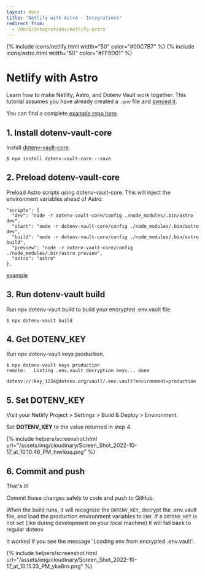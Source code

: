 ```yaml
---
layout: docs
title: "Netlify with Astro - Integrations"
redirect_from:
  - /docs/integrations/netlify-astro
---
```


{% include icons/netlify.html width="50" color="#00C7B7" %}
{% include icons/astro.html width="50" color="#FF5D01" %}

# Netlify with Astro

Learn how to make Netlify, Astro, and Dotenv Vault work together. This tutorial assumes you have already created a `.env` file and [synced it](/docs/tutorials/sync).

You can find a complete [example repo here](https://github.com/dotenv-org/integration-example-netlify-astro).

## 1. Install dotenv-vault-core

Install [dotenv-vault-core](https://github.com/dotenv-org/dotenv-vault-core).

```
$ npm install dotenv-vault-core --save
```

## 2. Preload dotenv-vault-core

Preload Astro scripts using dotenv-vault-core. This will inject the environment variables ahead of Astro.

```
"scripts": {
  "dev": "node -r dotenv-vault-core/config ./node_modules/.bin/astro dev",
  "start": "node -r dotenv-vault-core/config ./node_modules/.bin/astro dev",
  "build": "node -r dotenv-vault-core/config ./node_modules/.bin/astro build",
  "preview": "node -r dotenv-vault-core/config ./node_modules/.bin/astro preview",
  "astro": "astro"
},
```
[example](https://github.com/dotenv-org/integration-example-netlify-astro/blob/master/package.json)

## 3. Run dotenv-vault build

Run npx dotenv-vault build to build your encrypted .env.vault file.

```
$ npx dotenv-vault build
```

## 4. Get DOTENV_KEY

Run npx dotenv-vault keys production.

```
$ npx dotenv-vault keys production
remote:   Listing .env.vault decryption keys... done

dotenv://:key_1234@dotenv.org/vault/.env.vault?environment=production
```

## 5. Set DOTENV_KEY

Visit your Netlify Project > Settings > Build & Deploy > Environment.

Set **DOTENV_KEY** to the value returned in step 4.

{% include helpers/screenshot.html url="/assets/img/cloudinary/Screen_Shot_2022-10-17_at_10.10.46_PM_hwrkoq.png" %}

## 6. Commit and push

That's it!

Commit those changes safely to code and push to GitHub.

When the build runs, it will recognize the `DOTENV_KEY`, decrypt the .env.vault file, and load the production environment variables to `ENV`. If a `DOTENV_KEY` is not set (like during development on your local machine) it will fall back to regular dotenv.

It worked if you see the message 'Loading env from encrypted .env.vault'.

{% include helpers/screenshot.html url="/assets/img/cloudinary/Screen_Shot_2022-10-17_at_10.11.33_PM_yka8rn.png" %}
